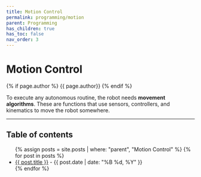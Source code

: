 ```yaml
---
title: Motion Control
permalink: programming/motion
parent: Programming
has_children: true
has_toc: false
nav_order: 3
---
```


# Motion Control

{% if page.author %} <span class="author">{{ page.author}}</span> {% endif %}

To execute any autonomous routine, the robot needs **movement algorithms**.
These are functions that use sensors, controllers, and kinematics to move the
robot somewhere.

---

<h2 class="text-delta">Table of contents</h2>

<ul id="markdown-toc">
	{% assign posts = site.posts | where: "parent", "Motion Control" %}
	{% for post in posts %}
	<li>
		<a href="{{ post.url | absolute_url }}">{{ post.title }}</a> 
		- {{ post.date | date: "%B %d, %Y" }}
	</li>
	{% endfor %}
</ul>
